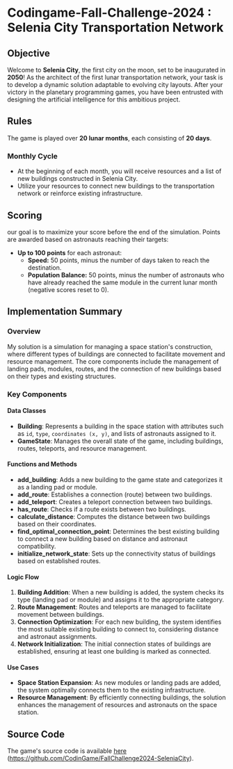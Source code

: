 #  Codingame-Fall-Challenge-2024 : Selenia City Transportation Network

## Objective
Welcome to **Selenia City**, the first city on the moon, set to be inaugurated in **2050**! As the architect of the first lunar transportation network, your task is to develop a dynamic solution adaptable to evolving city layouts. After your victory in the planetary programming games, you have been entrusted with designing the artificial intelligence for this ambitious project.

## Rules
The game is played over **20 lunar months**, each consisting of **20 days**. 

### Monthly Cycle
- At the beginning of each month, you will receive resources and a list of new buildings constructed in Selenia City.
- Utilize your resources to connect new buildings to the transportation network or reinforce existing infrastructure.


## Scoring
our goal is to maximize your score before the end of the simulation. Points are awarded based on astronauts reaching their targets:
- **Up to 100 points** for each astronaut:
  - **Speed:** 50 points, minus the number of days taken to reach the destination.
  - **Population Balance:** 50 points, minus the number of astronauts who have already reached the same module in the current lunar month (negative scores reset to 0).

## Implementation Summary

### Overview
My solution is a simulation for managing a space station's construction, where different types of buildings are connected to facilitate movement and resource management. The core components include the management of landing pads, modules, routes, and the connection of new buildings based on their types and existing structures.

### Key Components

#### Data Classes
- **Building**: Represents a building in the space station with attributes such as `id`, `type`, `coordinates (x, y)`, and lists of astronauts assigned to it. 
- **GameState**: Manages the overall state of the game, including buildings, routes, teleports, and resource management.

#### Functions and Methods

- **add_building**: Adds a new building to the game state and categorizes it as a landing pad or module.
- **add_route**: Establishes a connection (route) between two buildings.
- **add_teleport**: Creates a teleport connection between two buildings.
- **has_route**: Checks if a route exists between two buildings.
- **calculate_distance**: Computes the distance between two buildings based on their coordinates.
- **find_optimal_connection_point**: Determines the best existing building to connect a new building based on distance and astronaut compatibility.
- **initialize_network_state**: Sets up the connectivity status of buildings based on established routes.

#### Logic Flow
1. **Building Addition**: When a new building is added, the system checks its type (landing pad or module) and assigns it to the appropriate category.
2. **Route Management**: Routes and teleports are managed to facilitate movement between buildings.
3. **Connection Optimization**: For each new building, the system identifies the most suitable existing building to connect to, considering distance and astronaut assignments.
4. **Network Initialization**: The initial connection states of buildings are established, ensuring at least one building is marked as connected.

#### Use Cases
- **Space Station Expansion**: As new modules or landing pads are added, the system optimally connects them to the existing infrastructure.
- **Resource Management**: By efficiently connecting buildings, the solution enhances the management of resources and astronauts on the space station.

## Source Code
The game's source code is available [here](#) (https://github.com/CodinGame/FallChallenge2024-SeleniaCity).

